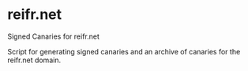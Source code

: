 # reifr.net
Signed Canaries for reifr.net


Script for generating signed canaries and an archive of canaries for the reifr.net domain.
